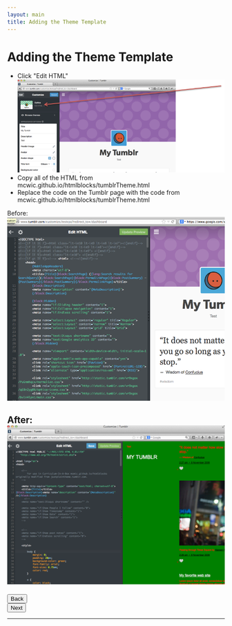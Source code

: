 ```yaml
---
layout: main
title: Adding the Theme Template
---
```


# Adding the Theme Template

<ul>
<li> Click "Edit HTML" </li>

<img src="../tumblrStep5.png"/>

<li> Copy all of the HTML from mcwic.github.io/htmlblocks/tumblrTheme.html </li>

<li> Replace the code on the Tumblr page with the code from mcwic.github.io/htmlblocks/tumblrTheme.html </li>
</ul>
Before:
<img src="../tumblrStep6.png"/>

After: 
<img src="../tumblrStep7.png"/>
---

<div class="row">
  <div class="col-md-1">
    <a href="../setup"><button type="button" class="btn btn-primary btn-lg">Back</button></a>
  </div>
  <div class="col-md-1">
    <a href="../backgroundcolor"><button type="button" class="btn btn-primary btn-lg">Next</button></a>
  </div>
</div>

---